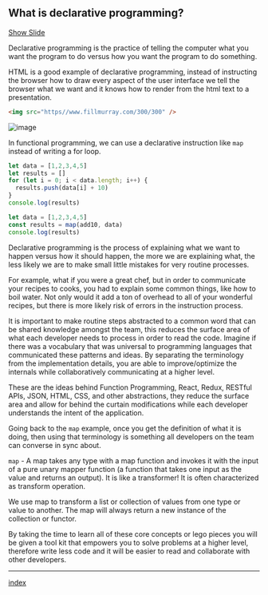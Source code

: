 ## What is declarative programming?

<a target="\_slides" href="https://slide-img-cmpqnfsjep.now.sh?img=http://image.slidesharecdn.com/mattersofstate-151205082114-lva1-app6892/95/matters-of-state-23-638.jpg?cb=1449303953">Show Slide</a>

Declarative programming is the practice of telling the computer what you want the program to do versus how you want the program to do something.

HTML is a good example of declarative programming, instead of instructing the browser how to draw every aspect of the user interface we tell the browser what we want and it knows how to render from the html text to a presentation.

``` html
<img src="https//www.fillmurray.com/300/300" />
```

![image](https://www.fillmurray.com/300/300)

In functional programming, we can use a declarative instruction like `map` instead of writing a for loop.

``` js
let data = [1,2,3,4,5]
let results = []
for (let i = 0; i < data.length; i++) {
  results.push(data[i] + 10)
}
console.log(results)
```

``` js
let data = [1,2,3,4,5]    
const results = map(add10, data)
console.log(results)
```

Declarative programming is the process of explaining what we want to happen versus how it should happen, the more we are explaining what, the less likely we are to make small little mistakes for very routine processes.

For example, what if you were a great chef, but in order to communicate your recipes to cooks, you had to explain some common things, like how to boil water. Not only would it add a ton of overhead to all of your wonderful recipes, but there is more likely risk of errors in the instruction process.

It is important to make routine steps abstracted to a common word that can be shared knowledge amongst the team, this reduces the surface area of what each developer needs to process in order to read the code. Imagine if there was a vocabulary that was universal to programming languages that communicated these patterns and ideas. By separating the terminology from the implementation details, you are able to improve/optimize the internals while collaboratively communicating at a higher level.

These are the ideas behind Function Programming, React, Redux, RESTful APIs, JSON, HTML, CSS, and other abstractions, they reduce the surface area and allow for behind the curtain modifications while each developer understands the intent of the application.

Going back to the `map` example, once you get the definition of what it is doing, then using that terminology is something all developers on the team can converse in sync about.

`map` - A map takes any type with a map function and invokes it with the input of a pure unary mapper function (a function that takes one input as the value and returns an output). It is like a transformer! It is often characterized as transform operation.

We use map to transform a list or collection of values from one type or value to another. The map will always return a new instance of the collection or functor.

By taking the time to learn all of these core concepts or lego pieces you will be given a tool kit that empowers you to solve problems at a higher level, therefore write less code and it will be easier to read and collaborate with other developers.



---
[index](/)
